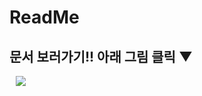 # ReadMe

## 문서 보러가기!! 아래 그림 클릭 ▼

<a href="https://pepu-book.gitbook.io/til/">
    <img 
        src="https://encrypted-tbn0.gstatic.com/images?q=tbn:ANd9GcTSD-yd_i01NfezGKV-loEL837qUykbpTwFbQ&usqp=CAU"
        style="height : auto; margin-left : 10px; margin-right : 10px;"/>
</a>

